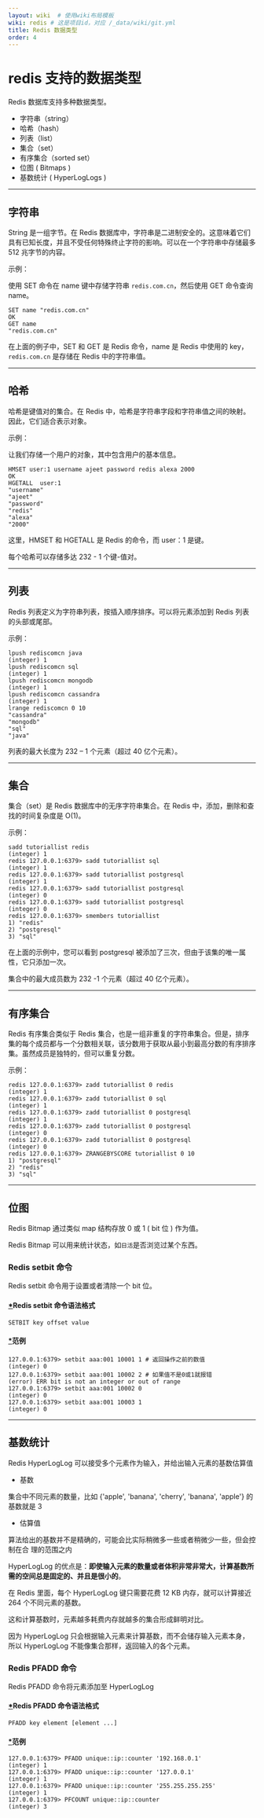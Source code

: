 ```yaml
---
layout: wiki  # 使用wiki布局模板
wiki: redis # 这是项目id，对应 /_data/wiki/git.yml
title: Redis 数据类型
order: 4
---
```


# redis 支持的数据类型

Redis 数据库支持多种数据类型。

- 字符串（string）
- 哈希（hash）
- 列表（list）
- 集合（set）
- 有序集合（sorted set）
- 位图 ( Bitmaps )
- 基数统计 ( HyperLogLogs )

------



## 字符串

String 是一组字节。在 Redis 数据库中，字符串是二进制安全的。这意味着它们具有已知长度，并且不受任何特殊终止字符的影响。可以在一个字符串中存储最多 512 兆字节的内容。

示例：

使用 SET 命令在 name 键中存储字符串 `redis.com.cn`，然后使用 GET 命令查询 name。

```
SET name "redis.com.cn"  
OK  
GET name   
"redis.com.cn" 
```

在上面的例子中，SET 和 GET 是 Redis 命令，name 是 Redis 中使用的 key，`redis.com.cn` 是存储在 Redis 中的字符串值。

------



## 哈希

哈希是键值对的集合。在 Redis 中，哈希是字符串字段和字符串值之间的映射。因此，它们适合表示对象。

示例：

让我们存储一个用户的对象，其中包含用户的基本信息。

```
HMSET user:1 username ajeet password redis alexa 2000  
OK  
HGETALL  user:1  
"username"  
"ajeet"  
"password"  
"redis"  
"alexa"  
"2000" 
```

这里，HMSET 和 HGETALL 是 Redis 的命令，而 user：1 是键。

每个哈希可以存储多达 232 - 1 个键-值对。

------



## 列表

Redis 列表定义为字符串列表，按插入顺序排序。可以将元素添加到 Redis 列表的头部或尾部。

示例：

```
lpush rediscomcn java  
(integer) 1  
lpush rediscomcn sql 
(integer) 1  
lpush rediscomcn mongodb 
(integer) 1  
lpush rediscomcn cassandra 
(integer) 1  
lrange rediscomcn 0 10  
"cassandra"  
"mongodb"  
"sql"  
"java"  
```

列表的最大长度为 232 – 1 个元素（超过 40 亿个元素）。

------



## 集合

集合（set）是 Redis 数据库中的无序字符串集合。在 Redis 中，添加，删除和查找的时间复杂度是 O(1)。

示例：

```
sadd tutoriallist redis  
(integer) 1  
redis 127.0.0.1:6379> sadd tutoriallist sql  
(integer) 1  
redis 127.0.0.1:6379> sadd tutoriallist postgresql  
(integer) 1  
redis 127.0.0.1:6379> sadd tutoriallist postgresql  
(integer) 0  
redis 127.0.0.1:6379> sadd tutoriallist postgresql  
(integer) 0  
redis 127.0.0.1:6379> smembers tutoriallist  
1) "redis"  
2) "postgresql"  
3) "sql" 
```

在上面的示例中，您可以看到 postgresql 被添加了三次，但由于该集的唯一属性，它只添加一次。

集合中的最大成员数为 232 -1 个元素（超过 40 亿个元素）。

------



## 有序集合

Redis 有序集合类似于 Redis 集合，也是一组非重复的字符串集合。但是，排序集的每个成员都与一个分数相关联，该分数用于获取从最小到最高分数的有序排序集。虽然成员是独特的，但可以重复分数。

示例：

```
redis 127.0.0.1:6379> zadd tutoriallist 0 redis  
(integer) 1  
redis 127.0.0.1:6379> zadd tutoriallist 0 sql  
(integer) 1  
redis 127.0.0.1:6379> zadd tutoriallist 0 postgresql  
(integer) 1  
redis 127.0.0.1:6379> zadd tutoriallist 0 postgresql  
(integer) 0  
redis 127.0.0.1:6379> zadd tutoriallist 0 postgresql  
(integer) 0  
redis 127.0.0.1:6379> ZRANGEBYSCORE tutoriallist 0 10  
1) "postgresql"  
2) "redis"  
3) "sql"   
```

------



## 位图

Redis Bitmap 通过类似 map 结构存放 0 或 1 ( bit 位 ) 作为值。

Redis Bitmap 可以用来统计状态，如`日活`是否浏览过某个东西。



### Redis setbit 命令

Redis setbit 命令用于设置或者清除一个 bit 位。



#### [*](https://redis.com.cn/redis-data-types.html#redis-setbit-命令语法格式)Redis setbit 命令语法格式

```
SETBIT key offset value
```



#### [*](https://redis.com.cn/redis-data-types.html#范例)范例

```
127.0.0.1:6379> setbit aaa:001 10001 1 # 返回操作之前的数值
(integer) 0
127.0.0.1:6379> setbit aaa:001 10002 2 # 如果值不是0或1就报错
(error) ERR bit is not an integer or out of range
127.0.0.1:6379> setbit aaa:001 10002 0
(integer) 0
127.0.0.1:6379> setbit aaa:001 10003 1
(integer) 0
```

------



## 基数统计

Redis HyperLogLog 可以接受多个元素作为输入，并给出输入元素的基数估算值

- 基数

集合中不同元素的数量，比如 {'apple', 'banana', 'cherry', 'banana', 'apple'} 的基数就是 3

- 估算值

算法给出的基数并不是精确的，可能会比实际稍微多一些或者稍微少一些，但会控制在合 理的范围之内

HyperLogLog 的优点是：**即使输入元素的数量或者体积非常非常大，计算基数所需的空间总是固定的、并且是很小的**。

在 Redis 里面，每个 HyperLogLog 键只需要花费 12 KB 内存，就可以计算接近 264 个不同元素的基数。

这和计算基数时，元素越多耗费内存就越多的集合形成鲜明对比。

因为 HyperLogLog 只会根据输入元素来计算基数，而不会储存输入元素本身，所以 HyperLogLog 不能像集合那样，返回输入的各个元素。



### Redis PFADD 命令

Redis PFADD 命令将元素添加至 HyperLogLog



#### [*](https://redis.com.cn/redis-data-types.html#redis-pfadd-命令语法格式)Redis PFADD 命令语法格式

```
PFADD key element [element ...]
```



#### [*](https://redis.com.cn/redis-data-types.html#范例)范例

```
127.0.0.1:6379> PFADD unique::ip::counter '192.168.0.1'
(integer) 1
127.0.0.1:6379> PFADD unique::ip::counter '127.0.0.1'
(integer) 1
127.0.0.1:6379> PFADD unique::ip::counter '255.255.255.255'
(integer) 1
127.0.0.1:6379> PFCOUNT unique::ip::counter
(integer) 3
```
